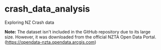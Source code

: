 # crash_data_analysis
Exploring NZ Crash data

**Note:** The dataset isn't included in the GitHub repository due to its large size. 
However, it was downloaded from the official NZTA Open Data Portal. 
(https://opendata-nzta.opendata.arcgis.com)

